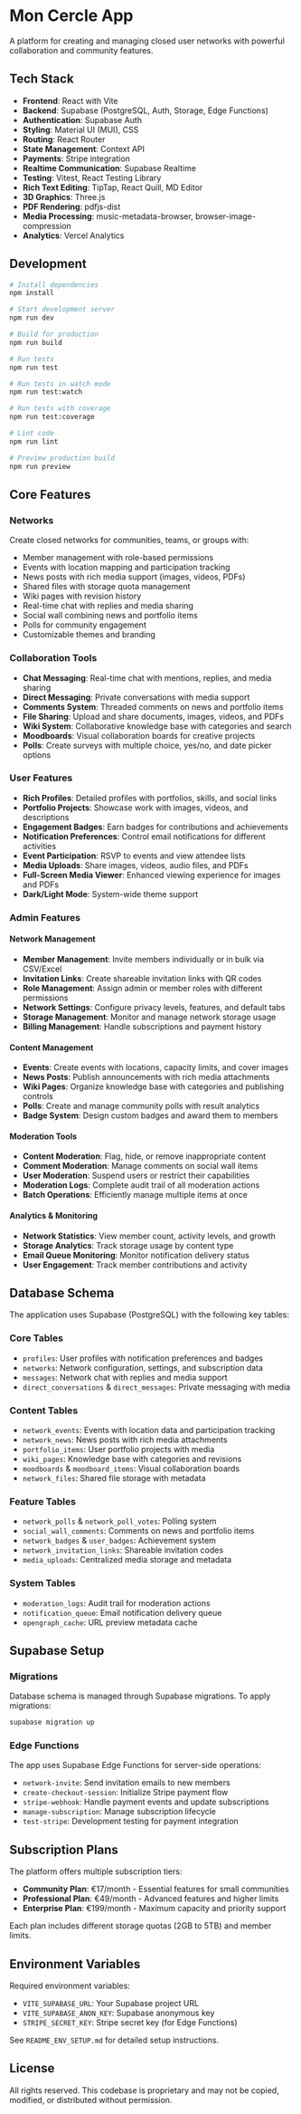 # Mon Cercle App

A platform for creating and managing closed user networks with powerful collaboration and community features.

## Tech Stack

- **Frontend**: React with Vite
- **Backend**: Supabase (PostgreSQL, Auth, Storage, Edge Functions)
- **Authentication**: Supabase Auth
- **Styling**: Material UI (MUI), CSS
- **Routing**: React Router
- **State Management**: Context API
- **Payments**: Stripe integration
- **Realtime Communication**: Supabase Realtime
- **Testing**: Vitest, React Testing Library
- **Rich Text Editing**: TipTap, React Quill, MD Editor
- **3D Graphics**: Three.js
- **PDF Rendering**: pdfjs-dist
- **Media Processing**: music-metadata-browser, browser-image-compression
- **Analytics**: Vercel Analytics

## Development

```bash
# Install dependencies
npm install

# Start development server
npm run dev

# Build for production
npm run build

# Run tests
npm run test

# Run tests in watch mode
npm run test:watch

# Run tests with coverage
npm run test:coverage

# Lint code
npm run lint

# Preview production build
npm run preview
```

## Core Features

### Networks
Create closed networks for communities, teams, or groups with:
- Member management with role-based permissions
- Events with location mapping and participation tracking
- News posts with rich media support (images, videos, PDFs)
- Shared files with storage quota management
- Wiki pages with revision history
- Real-time chat with replies and media sharing
- Social wall combining news and portfolio items
- Polls for community engagement
- Customizable themes and branding

### Collaboration Tools
- **Chat Messaging**: Real-time chat with mentions, replies, and media sharing
- **Direct Messaging**: Private conversations with media support
- **Comments System**: Threaded comments on news and portfolio items
- **File Sharing**: Upload and share documents, images, videos, and PDFs
- **Wiki System**: Collaborative knowledge base with categories and search
- **Moodboards**: Visual collaboration boards for creative projects
- **Polls**: Create surveys with multiple choice, yes/no, and date picker options

### User Features
- **Rich Profiles**: Detailed profiles with portfolios, skills, and social links
- **Portfolio Projects**: Showcase work with images, videos, and descriptions
- **Engagement Badges**: Earn badges for contributions and achievements
- **Notification Preferences**: Control email notifications for different activities
- **Event Participation**: RSVP to events and view attendee lists
- **Media Uploads**: Share images, videos, audio files, and PDFs
- **Full-Screen Media Viewer**: Enhanced viewing experience for images and PDFs
- **Dark/Light Mode**: System-wide theme support

### Admin Features

#### Network Management
- **Member Management**: Invite members individually or in bulk via CSV/Excel
- **Invitation Links**: Create shareable invitation links with QR codes
- **Role Management**: Assign admin or member roles with different permissions
- **Network Settings**: Configure privacy levels, features, and default tabs
- **Storage Management**: Monitor and manage network storage usage
- **Billing Management**: Handle subscriptions and payment history

#### Content Management
- **Events**: Create events with locations, capacity limits, and cover images
- **News Posts**: Publish announcements with rich media attachments
- **Wiki Pages**: Organize knowledge base with categories and publishing controls
- **Polls**: Create and manage community polls with result analytics
- **Badge System**: Design custom badges and award them to members

#### Moderation Tools
- **Content Moderation**: Flag, hide, or remove inappropriate content
- **Comment Moderation**: Manage comments on social wall items
- **User Moderation**: Suspend users or restrict their capabilities
- **Moderation Logs**: Complete audit trail of all moderation actions
- **Batch Operations**: Efficiently manage multiple items at once

#### Analytics & Monitoring
- **Network Statistics**: View member count, activity levels, and growth
- **Storage Analytics**: Track storage usage by content type
- **Email Queue Monitoring**: Monitor notification delivery status
- **User Engagement**: Track member contributions and activity

## Database Schema

The application uses Supabase (PostgreSQL) with the following key tables:

### Core Tables
- `profiles`: User profiles with notification preferences and badges
- `networks`: Network configuration, settings, and subscription data
- `messages`: Network chat with replies and media support
- `direct_conversations` & `direct_messages`: Private messaging with media

### Content Tables
- `network_events`: Events with location data and participation tracking
- `network_news`: News posts with rich media attachments
- `portfolio_items`: User portfolio projects with media
- `wiki_pages`: Knowledge base with categories and revisions
- `moodboards` & `moodboard_items`: Visual collaboration boards
- `network_files`: Shared file storage with metadata

### Feature Tables
- `network_polls` & `network_poll_votes`: Polling system
- `social_wall_comments`: Comments on news and portfolio items
- `network_badges` & `user_badges`: Achievement system
- `network_invitation_links`: Shareable invitation codes
- `media_uploads`: Centralized media storage and metadata

### System Tables
- `moderation_logs`: Audit trail for moderation actions
- `notification_queue`: Email notification delivery queue
- `opengraph_cache`: URL preview metadata cache

## Supabase Setup

### Migrations
Database schema is managed through Supabase migrations. To apply migrations:

```bash
supabase migration up
```

### Edge Functions
The app uses Supabase Edge Functions for server-side operations:
- `network-invite`: Send invitation emails to new members
- `create-checkout-session`: Initialize Stripe payment flow
- `stripe-webhook`: Handle payment events and update subscriptions
- `manage-subscription`: Manage subscription lifecycle
- `test-stripe`: Development testing for payment integration

## Subscription Plans

The platform offers multiple subscription tiers:
- **Community Plan**: €17/month - Essential features for small communities
- **Professional Plan**: €49/month - Advanced features and higher limits
- **Enterprise Plan**: €199/month - Maximum capacity and priority support

Each plan includes different storage quotas (2GB to 5TB) and member limits.

## Environment Variables

Required environment variables:
- `VITE_SUPABASE_URL`: Your Supabase project URL
- `VITE_SUPABASE_ANON_KEY`: Supabase anonymous key
- `STRIPE_SECRET_KEY`: Stripe secret key (for Edge Functions)

See `README_ENV_SETUP.md` for detailed setup instructions.

## License

All rights reserved. This codebase is proprietary and may not be copied, modified, or distributed without permission.